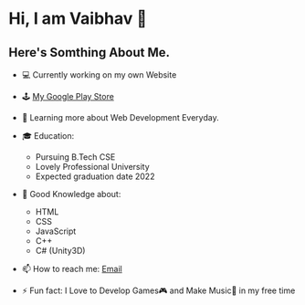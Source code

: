 # Hi, I am Vaibhav 👋

## Here's Somthing About Me.

- 💻 Currently working on my own Website

- 🕹 [My Google Play Store](https://play.google.com/store/apps/developer?id=VnStuff+Studios+Inc.)

- 📖 Learning more about Web Development Everyday.

- 🎓 Education:
     * Pursuing B.Tech CSE 
     * Lovely Professional University 
     * Expected graduation date 2022
     
- 🤔 Good Knowledge about:
     * HTML
     * CSS
     * JavaScript
     * C++
     * C# (Unity3D)
     
- 📫 How to reach me: [Email](vaibhavnanda2000gmail.com)

- ⚡ Fun fact: I Love to Develop Games🎮  and Make Music🎹 in my free time
